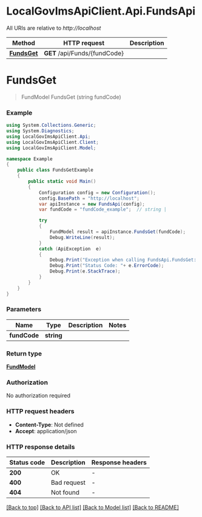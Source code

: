 # LocalGovImsApiClient.Api.FundsApi

All URIs are relative to *http://localhost*

Method | HTTP request | Description
------------- | ------------- | -------------
[**FundsGet**](FundsApi.md#fundsget) | **GET** /api/Funds/{fundCode} | 


<a name="fundsget"></a>
# **FundsGet**
> FundModel FundsGet (string fundCode)



### Example
```csharp
using System.Collections.Generic;
using System.Diagnostics;
using LocalGovImsApiClient.Api;
using LocalGovImsApiClient.Client;
using LocalGovImsApiClient.Model;

namespace Example
{
    public class FundsGetExample
    {
        public static void Main()
        {
            Configuration config = new Configuration();
            config.BasePath = "http://localhost";
            var apiInstance = new FundsApi(config);
            var fundCode = "fundCode_example";  // string | 

            try
            {
                FundModel result = apiInstance.FundsGet(fundCode);
                Debug.WriteLine(result);
            }
            catch (ApiException  e)
            {
                Debug.Print("Exception when calling FundsApi.FundsGet: " + e.Message );
                Debug.Print("Status Code: "+ e.ErrorCode);
                Debug.Print(e.StackTrace);
            }
        }
    }
}
```

### Parameters

Name | Type | Description  | Notes
------------- | ------------- | ------------- | -------------
 **fundCode** | **string**|  | 

### Return type

[**FundModel**](FundModel.md)

### Authorization

No authorization required

### HTTP request headers

 - **Content-Type**: Not defined
 - **Accept**: application/json


### HTTP response details
| Status code | Description | Response headers |
|-------------|-------------|------------------|
| **200** | OK |  -  |
| **400** | Bad request |  -  |
| **404** | Not found |  -  |

[[Back to top]](#) [[Back to API list]](../README.md#documentation-for-api-endpoints) [[Back to Model list]](../README.md#documentation-for-models) [[Back to README]](../README.md)


